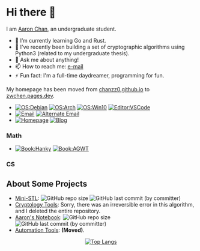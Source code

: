 # Hi there 👋

I am [Aaron Chan](https://chanzz0.github.io), an undergraduate student.

- 🌱 I’m currently learning Go and Rust.
- 🤔 I've recently been building a set of cryptographic algorithms using Python3 (related to my undergraduate thesis).
- 💬 Ask me about anything!
- 📫 How to reach me: [e-mail](mailto:cs.yelling123@passinbox.com)
- ⚡ Fun fact: I'm a full-time daydreamer, programming for fun.

My homepage has been moved from [chanzz0.github.io](https://chanzz0.github.io/) to [zwchen.pages.dev](https://zwchen.pages.dev/).

- [![OS:Debian](https://img.shields.io/badge/OS-Debian-blue?style=flat-square&logo=debian)](https://www.debian.org/) [![OS:Arch](https://img.shields.io/badge/OS-Arch_Linux-blue?style=flat-square&logo=arch-linux)](https://archlinux.org) [![OS:Win10](https://img.shields.io/badge/OS-Windows10-blue?style=flat-square)](https://www.microsoft.com) [![Editor:VSCode](https://img.shields.io/badge/Editor-VSCode-purple?style=flat-square)](https://code.visualstudio.com/)
- [![Email](https://img.shields.io/badge/Email-cs.yelling123@passinbox.com-pink?style=flat-square)](mailto:cs.yelling123@passinbox.com) [![Alternate Email](https://img.shields.io/badge/Alternate_Email-chanzz1@foxmail.com-pink?style=flat-square)](mailto:chanzz1@foxmail.com)
- [![Homepage](https://img.shields.io/badge/Homepage-zwchen.pages.dev-red?style=flat-square)](https://zwchen.pages.dev/) [![Blog](https://img.shields.io/badge/Blog-chanzzblog.pages.dev-green?style=flat-square)](https://chanzzblog.pages.dev/)

### Math

- [![Book:Hanky](https://img.shields.io/badge/Book-The_Hanky_project-purple?style=flat-square)](https://zwchen.pages.dev/hanky) [![Book:AGWT](https://img.shields.io/badge/Book-Algebraic_Geometry_Without_Tears-purple?style=flat-square)](https://zwchen.pages.dev/agwt)

### CS

## About Some Projects

- [Mini-STL](https://github.com/chanzz0/Mini-STL): ![GitHub repo size](https://img.shields.io/github/repo-size/chanzz0/Mini-STL) ![GitHub last commit (by committer)](https://img.shields.io/github/last-commit/chanzz0/Mini-STL)
- [Cryptology Tools](https://github.com/chanzz0/My-Cryptology-Tools): Sorry, there was an irreversible error in this algorithm, and I deleted the entire repository.
- [Aaron's Notebook](https://github.com/chanzz0/aaron-notebook): ![GitHub repo size](https://img.shields.io/github/repo-size/chanzz0/aaron-notebook) ![GitHub last commit (by committer)](https://img.shields.io/github/last-commit/chanzz0/aaron-notebook)
- [Automation Tools](https://github.com/chanzz0/Automation-Tools): **(Moved)**.

<div align="center">

<!-- [![Readme Card](https://github-readme-stats.vercel.app/api/pin/?username=chanzz0&repo=Mini-STL)](https://github.com/chanzz0/Mini-STL) [![Readme Card](https://github-readme-stats.vercel.app/api/pin/?username=chanzz0&repo=learn-git)](https://github.com/chanzz0/learn-git)[![Readme Card](https://github-readme-stats.vercel.app/api/pin/?username=chanzz0&repo=articles)](https://github.com/chanzz0/articles) [![Readme Card](https://github-readme-stats.vercel.app/api/pin/?username=chanzz0&repo=hello-world)](https://github.com/chanzz0/hello-world) -->

<!-- 隐藏显示的语言有：shell, tex, makefile, C, Perl, Lua -->

[![Top Langs](https://github-readme-stats.vercel.app/api/top-langs/?username=chanzz0&hide=shell,tex,makefile,c,perl,lua&layout=compact)](https://github.com/chanzz0/github-readme-stats)

</div>

<!-- <details>
    <summary>Math</summary>
    <ul>
        <li><a href="https://zwchen.pages.dev/hanky"><img alt="Book:Hanky" src="https://img.shields.io/badge/Book-The_Hanky_project-purple"></a> <a href="https://zwchen.pages.dev/hanky"><img alt="Book:AGWT" src="https://img.shields.io/badge/Book-Algebraic_Geometry_Without_Tears-purple"></a></li>
    </ul>
</details> -->

<!--
## About Aaron's Notebook

<p align="center">
<img alt="GitHub repo size" src="https://img.shields.io/github/repo-size/chanzz0/aaron-notebook" height="48px">
<img src="https://img.shields.io/github/last-commit/chanzz0/aaron-notebook" alt="Last update" height="48px">
</p> -->

<!--
**chanzz0/chanzz0** is a ✨ _special_ ✨ repository because its `README.md` (this file) appears on your GitHub profile.

Here are some ideas to get you started:

- 🔭 I’m currently working on ...
- 👯 I’m looking to collaborate on ...
- 🤔 I’m looking for help with ...
- 💬 Ask me about ...
- 📫 How to reach me: ...
- 😄 Pronouns: ...
- ⚡ Fun fact: ...
-->
